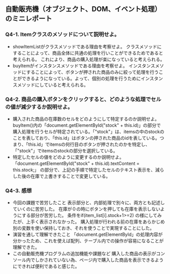## 自動販売機（オブジェクト、DOM、イベント処理）のミニレポート
### Q4-1. Itemクラスのメソッドについて説明せよ。
* showItemListがクラスメソッドである理由を考察せよ。
クラスメソッドにすることによって、商品全体に共通の処理を行いことができるためであると考えられる。
これにより、商品の購入処理が楽になっていると考えられる。
* buyItemがインスタンスメソッドである理由を考察せよ。
インスタンスメソッドにすることによって、ボタンが押された商品のみに絞って処理を行うことができるようになっている。よって、個別の処理を行うためにインスタンスメソッドにしていると考えられる。
### Q4-2. 商品の購入ボタンをクリックすると、どのような処理でセルの値が減少するか説明せよ。
* 購入された商品の在庫数のセルをどのようにして特定するのか説明せよ。
 buyItem()内の「document.getElementById("stock" + this.id)」の部分で購入処理を行うセルが特定されている。「"stock"」は、itemsの中のstockのことを表しており、「this.id」はボタンの押された商品のidを表している。つまり、「this.id」でitemsの何行目のボタンが押されたのかを特定し、「"stock"」でitemsのstockの部分を選択している。
* 特定したセルの値をどのように変更するのか説明せよ。
「document.getElementById("stock" + this.id).textContent = this.stock;」
の部分で、上記の手順で特定したセルのテキスト表示を、減らした後の在庫で上書きすることで変更している。
### Q4-3. 感想
* 今回の課題で苦労したこと
表示部分と、内部処理で別々に、両方とも記述していくのに苦労した。
在庫が０の時にボタンを押しても在庫を表示しないようにする部分が苦労した。
条件をif(item_list[i].stock+1>=2) の様にしてみたが、上手く表示されなかった。
購入処理が行われる前の在庫をあらかじめ別の変数を使い保持しておき、それを使うことで実現することにした。
* 演習を通して理解できたこと
  「document.getElementById」の処理内容が分かったため、これを使えば配列、テーブル内での操作が容易になることが理解できた。
* この自動販売機プログラムの追加機能や課題など
購入した商品の表示がコンソール内でしかされていない為、ページ内で購入した商品を表示できるようにできれば便利であると感じた。
